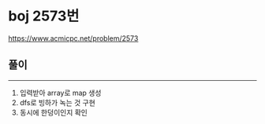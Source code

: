 # boj 2573번
https://www.acmicpc.net/problem/2573

## 풀이

---

1. 입력받아 array로 map 생성
2. dfs로 빙하가 녹는 것 구현
3. 동시에 한덩이인지 확인